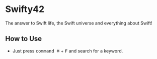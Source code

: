 # Swifty42
The answer to Swift life, the Swift universe and everything about Swift! 

## How to Use
- Just press <kbd>command ⌘</kbd> + <kbd>F</kbd> and search for a keyword.
